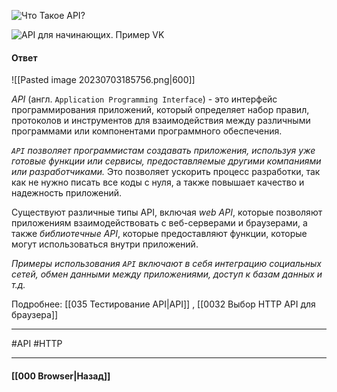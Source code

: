 ![Что Такое API?](https://youtu.be/ngyOYuTrUk8?t=98)

![API для начинающих. Пример VK](https://www.youtube.com/watch?v=w8t4tdtIzYY)

#### Ответ

![[Pasted image 20230703185756.png|600]]

*API* (англ. `Application Programming Interface`) - это интерфейс программирования приложений, который определяет набор правил, протоколов и инструментов для взаимодействия между различными программами или компонентами программного обеспечения.

*`API` позволяет программистам создавать приложения, используя уже готовые функции или сервисы, предоставляемые другими компаниями или разработчиками.* Это позволяет ускорить процесс разработки, так как не нужно писать все коды с нуля, а также повышает качество и надежность приложений.

Существуют различные типы API, включая *web API*, которые позволяют приложениям взаимодействовать с веб-серверами и браузерами, а также *библиотечные API*, которые предоставляют функции, которые могут использоваться внутри приложений.

*Примеры использования `API` включают в себя интеграцию социальных сетей, обмен данными между приложениями, доступ к базам данных и т.д.*

Подробнее: [[035 Тестирование API|API]] , [[0032 Выбор HTTP API для браузера]]

___
#API #HTTP

___

#### [[000 Browser|Назад]]
